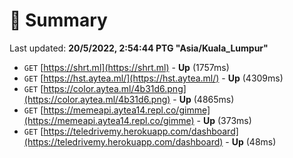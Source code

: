 # 📖 Summary
Last updated: **20/5/2022, 2:54:44 PTG "Asia/Kuala_Lumpur"**

- `GET` [https://shrt.ml](https://shrt.ml) - **Up** (1757ms)
- `GET` [https://hst.aytea.ml/](https://hst.aytea.ml/) - **Up** (4309ms)
- `GET` [https://color.aytea.ml/4b31d6.png](https://color.aytea.ml/4b31d6.png) - **Up** (4865ms)
- `GET` [https://memeapi.aytea14.repl.co/gimme](https://memeapi.aytea14.repl.co/gimme) - **Up** (373ms)
- `GET` [https://teledrivemy.herokuapp.com/dashboard](https://teledrivemy.herokuapp.com/dashboard) - **Up** (48ms)
